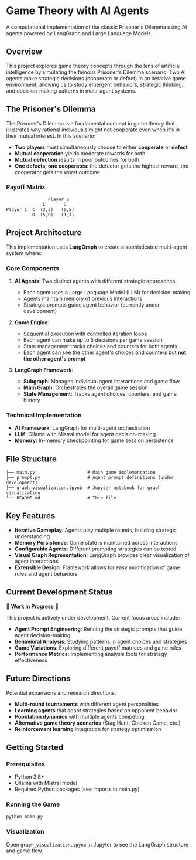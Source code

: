 # Game Theory with AI Agents

A computational implementation of the classic Prisoner's Dilemma using AI agents powered by LangGraph and Large Language Models.

## Overview

This project explores game theory concepts through the lens of artificial intelligence by simulating the famous Prisoner's Dilemma scenario. Two AI agents make strategic decisions (cooperate or defect) in an iterative game environment, allowing us to study emergent behaviors, strategic thinking, and decision-making patterns in multi-agent systems.

## The Prisoner's Dilemma

The Prisoner's Dilemma is a fundamental concept in game theory that illustrates why rational individuals might not cooperate even when it's in their mutual interest. In this scenario:

- **Two players** must simultaneously choose to either **cooperate** or **defect**
- **Mutual cooperation** yields moderate rewards for both
- **Mutual defection** results in poor outcomes for both
- **One defects, one cooperates**: the defector gets the highest reward, the cooperator gets the worst outcome

### Payoff Matrix
```
                Player 2
              C       D
Player 1  C  (3,3)   (0,5)
          D  (5,0)   (1,1)
```

## Project Architecture

This implementation uses **LangGraph** to create a sophisticated multi-agent system where:

### Core Components

1. **AI Agents**: Two distinct agents with different strategic approaches
   - Each agent uses a Large Language Model (LLM) for decision-making
   - Agents maintain memory of previous interactions
   - Strategic prompts guide agent behavior (currently under development)

2. **Game Engine**: 
   - Sequential execution with controlled iteration loops
   - Each agent can make up to 5 decisions per game session
   - State management tracks choices and counters for both agents
   - Each agent can see the other agent's choices and counters but **not the other agent's prompt**

3. **LangGraph Framework**:
   - **Subgraph**: Manages individual agent interactions and game flow
   - **Main Graph**: Orchestrates the overall game session
   - **State Management**: Tracks agent choices, counters, and game history

### Technical Implementation

- **AI Framework**: LangGraph for multi-agent orchestration
- **LLM**: Ollama with Mistral model for agent decision-making
- **Memory**: In-memory checkpointing for game session persistence

## File Structure

```
├── main.py                    # Main game implementation
├── prompt.py                  # Agent prompt definitions (under development)
├── graph_visualization.ipynb  # Jupyter notebook for graph visualization
└── README.md                  # This file
```

## Key Features

- **Iterative Gameplay**: Agents play multiple rounds, building strategic understanding
- **Memory Persistence**: Game state is maintained across interactions
- **Configurable Agents**: Different prompting strategies can be tested
- **Visual Graph Representation**: LangGraph provides clear visualization of agent interactions
- **Extensible Design**: Framework allows for easy modification of game rules and agent behaviors

## Current Development Status

🚧 **Work in Progress** 🚧

This project is actively under development. Current focus areas include:

- **Agent Prompt Engineering**: Refining the strategic prompts that guide agent decision-making
- **Behavioral Analysis**: Studying patterns in agent choices and strategies
- **Game Variations**: Exploring different payoff matrices and game rules
- **Performance Metrics**: Implementing analysis tools for strategy effectiveness

## Future Directions

Potential expansions and research directions:

- **Multi-round tournaments** with different agent personalities
- **Learning agents** that adapt strategies based on opponent behavior
- **Population dynamics** with multiple agents competing
- **Alternative game theory scenarios** (Stag Hunt, Chicken Game, etc.)
- **Reinforcement learning** integration for strategy optimization

## Getting Started

### Prerequisites
- Python 3.8+
- Ollama with Mistral model
- Required Python packages (see imports in main.py)

### Running the Game
```bash
python main.py
```

### Visualization
Open `graph_visualization.ipynb` in Jupyter to see the LangGraph structure and game flow.
